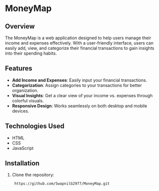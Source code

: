 # MoneyMap

## Overview
The MoneyMap is a web application designed to help users manage their income and expenses effectively. With a user-friendly interface, users can easily add, view, and categorize their financial transactions to gain insights into their spending habits.

## Features
- **Add Income and Expenses**: Easily input your financial transactions.
- **Categorization**: Assign categories to your transactions for better organization.
- **Visual Insights**: Get a clear view of your income vs. expenses through colorful visuals.
- **Responsive Design**: Works seamlessly on both desktop and mobile devices.

## Technologies Used
- HTML
- CSS
- JavaScript

## Installation
1. Clone the repository:
   ```bash
    https://github.com/SwapnilG2977/MoneyMap.git
